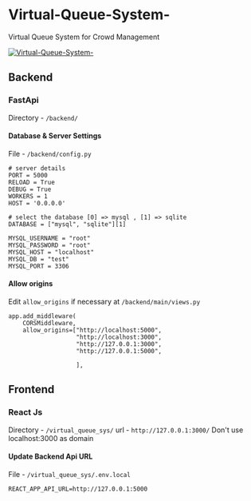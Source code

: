 # Virtual-Queue-System-

Virtual Queue System for Crowd Management </br>

<p >
  <a href="#"><img src="https://raw.githubusercontent.com/shreyas-s-k/Virtual-Queue-System-/main/docs/images/photo_2021-07-29_17-48-28%20(2).jpg" alt="Virtual-Queue-System-"></a>
</p>
<!-- include screen shots -->

## Backend

### FastApi

Directory - `/backend/`

#### Database & Server Settings

File - `/backend/config.py`<br>

```
# server details
PORT = 5000
RELOAD = True
DEBUG = True
WORKERS = 1
HOST = '0.0.0.0'

# select the database [0] => mysql , [1] => sqlite
DATABASE = ["mysql", "sqlite"][1]

MYSQL_USERNAME = "root"
MYSQL_PASSWORD = "root"
MYSQL_HOST = "localhost"
MYSQL_DB = "test"
MYSQL_PORT = 3306

```

#### Allow origins

Edit `allow_origins` if necessary at `/backend/main/views.py`</br>

```
app.add_middleware(
    CORSMiddleware,
    allow_origins=["http://localhost:5000",
                   "http://localhost:3000",
                   "http://127.0.0.1:3000",
                   "http://127.0.0.1:5000",

                   ],
```

## Frontend

### React Js

Directory - `/virtual_queue_sys/`
url - `http://127.0.0.1:3000/`
Don't use localhost:3000 as domain

#### Update Backend Api URL

File - `/virtual_queue_sys/.env.local`

```
REACT_APP_API_URL=http://127.0.0.1:5000

```
